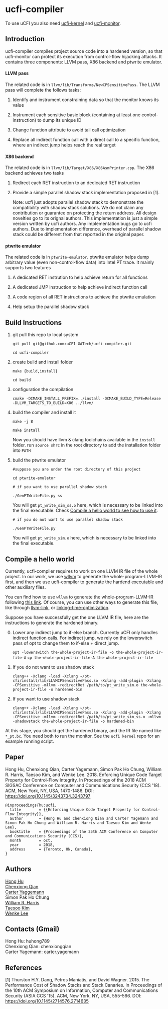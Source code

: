 # ucfi-compiler

To use uCFI you also need [ucfi-kernel](https://github.com/uCFI-GATech/ucfi-kernel) and [ucfi-monitor](https://github.com/uCFI-GATech/ucfi-monitor).

## Introduction

ucfi-compiler compiles project source code into a hardened version, so that ucfi-monitor can protect its execution from control-flow hijacking attacks. It contains three components: LLVM pass, X86 backend and ptwrite emulator.

#### LLVM pass

The related code is in `llvm/lib/Transforms/NewCPSensitivePass`. The LLVM pass will complete the follows tasks:

1. Identify and instrument constraining data so that the monitor knows its value

2. Instrument each sensitive basic block (containing at least one control-instruction) to dump its unique ID

3. Change function attribute to avoid tail call optimization

4. Replace all indirect function call with a direct call to a specific function, where an indirect jump helps reach the real target

#### X86 backend

The related code is in `llvm/lib/Target/X86/X86AsmPrinter.cpp`. The X86 backend achieves two tasks

1. Redirect each RET instruction to an dedicated RET instruction

2. Provide a simple parallel shadow stack implementation proposed in [1].

   Note: ucfi just adopts parallel shadow stack to demonstrate the compatibility with shadow stack solutions. We do not claim any contribution or guarantee on protecting the return address. All design novelties go to its orignal authors. This implementation is just a simple version written by ucfi authors. Any implementation bugs go to ucfi authors. Due to implementation difference, overhead of parallel shadow stack could be different from that reported in the original paper.

#### ptwrite emulator

The related code is in `ptwrite-emulator`. ptwrite emulator helps dump arbitrary value (even non-control-flow data) into Intel PT trace. It mainly supports two features

1. A dedicated RET instrution to help achieve return for all functions

2. A dedicated JMP instruction to help achieve indirect function call

3. A code region of all RET instructions to achieve the ptwrite emulation

4. Help setup the parallel shadow stack

## Build Instructions

1. git pull this repo to local system

    `git pull git@github.com:uCFI-GATech/ucfi-compiler.git`
    
    `cd ucfi-compiler`
    
2. create build and install folder

    `make {build,install}`
    
    `cd build`
    
3. configuration the compilation

    `cmake -DCMAKE_INSTALL_PREFIX=../install -DCMAKE_BUILD_TYPE=Release -DLLVM_TARGETS_TO_BUILD=X86 ../llvm/`
    
4. build the compiler and install it

    `make -j 8`
    
    `make install`
    
     Now you should have llvm & clang toolchains available in the `install` folder. run `source shrc` in the root directory to add the installation folder into `PATH`

5. build the ptwrite emulator

   `#suppose you are under the root directory of this project`
   
   `cd ptwrite-emulator`
   
   `# if you want to use parallel shadow stack`
   
   `./GenPTWriteFile.py ss`
   
   You will get `pt_write_sim_ss.o` here, which is necessary to be linked into the final executable. Check [Compile a hello world to see how to use it](README.md#compile-a-hello-world).
   
   `# if you do not want to use parallel shadow stack`
   
   `./GenPTWriteFile.py`
   
   You will get `pt_write_sim.o` here, which is necessary to be linked into the final executable.

## Compile a hello world

Currently, ucfi-compiler requires to work on one LLVM IR file of the whole project. In our work, we use [wllvm](https://github.com/travitch/whole-program-llvm) to generate the whole-program-LLVM-IR first, and then we use ucfi-compiler to generate the hardend executable and other auxiliary files.

You can find how to use `wllvm` to generate the whole-program-LLVM-IR following [this link](https://github.com/travitch/whole-program-llvm). Of course, you can use other ways to generate this file, like through [llvm-link](http://llvm.org/docs/CommandGuide/llvm-link.html), or [linking-time-optimization](https://llvm.org/docs/LinkTimeOptimization.html). 

Suppose you have successfully get the one LLVM IR file, here are the instructions to generate the hardened binary. 

0. Lower any indirect jump to if-else branch. Currently uCFI only handles indirect function calls. For indirect jump, we rely on the lowerswitch pass of opt to change them to if-else + direct jump. 

    `opt -lowerswitch the-whole-project-ir-file -o the-whole-project-ir-file-A`
    `cp the-whole-project-ir-file-A the-whole-project-ir-file`

1. If you do not want to use shadow stack

    `clang++ -Xclang -load -Xclang ~/pt-cfi/install/lib/LLVMCPSensitivePass.so -Xclang -add-plugin -Xclang -CPSensitive -mllvm -redirectRet /path/to/pt_write_sim.o the-whole-project-ir-file -o hardened-bin`
    
2. If you want to use shadow stack

    `clang++ -Xclang -load -Xclang ~/pt-cfi/install/lib/LLVMCPSensitivePass.so -Xclang -add-plugin -Xclang -CPSensitive -mllvm -redirectRet /path/to/pt_write_sim_ss.o -mllvm -shadowstack the-whole-project-ir-file -o hardened-bin`
    
At this stage, you should get the hardened binary, and the IR file named like `*_pt.bc`. You need both to run the monitor. See the `ucfi kernel` repo for an example running script.
    
## Paper

Hong Hu, Chenxiong Qian, Carter Yagemann, Simon Pak Ho Chung, William R. Harris, Taesoo Kim, and Wenke Lee. 2018. Enforcing Unique Code Target Property for Control-Flow Integrity. In Proceedings of the 2018 ACM SIGSAC Conference on Computer and Communications Security (CCS '18). ACM, New York, NY, USA, 1470-1486. DOI: https://doi.org/10.1145/3243734.3243797

```
@inproceedings{hu:ucfi,
  title        = {{Enforcing Unique Code Target Property for Control-Flow Integrity}},
  author       = {Hong Hu and Chenxiong Qian and Carter Yagemann and Simon Pak Ho Chung and William R. Harris and Taesoo Kim and Wenke Lee},
  booktitle    = {Proceedings of the 25th ACM Conference on Computer and Communications Security (CCS)},
  month        = oct,
  year         = 2018,
  address      = {Toronto, ON, Canada},
}
```

## Authors

[Hong Hu](https://www.cc.gatech.edu/~hhu86/)<br />
[Chenxiong Qian](https://0-14n.github.io/)<br />
[Carter Yaggemann](https://carteryagemann.com/)<br />
Simon Pak Ho Chung<br />
[William R. Harris](https://galois.com/team/bill-harris/)<br />
[Taesoo Kim](https://taesoo.kim/)<br />
[Wenke Lee](http://wenke.gtisc.gatech.edu/)

## Contacts (Gmail)

Hong Hu: huhong789<br />
Chenxiong Qian: chenxiongqian<br />
Carter Yagemann: carter.yagemann

## References

[1] Thurston H.Y. Dang, Petros Maniatis, and David Wagner. 2015. The Performance Cost of Shadow Stacks and Stack Canaries. In Proceedings of the 10th ACM Symposium on Information, Computer and Communications Security (ASIA CCS '15). ACM, New York, NY, USA, 555-566. DOI: https://doi.org/10.1145/2714576.2714635
